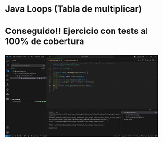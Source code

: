 <h1>Java Loops (Tabla de multiplicar)<h1>
<p><b>Conseguido!! Ejercicio con tests al 100% de cobertura</b><p>

<p align="center">
	  <img src="https://github.com/Ruben-BV/java_loops/blob/main/2024_10_18_Test_Coverage_100.jpg" />
</p> 
